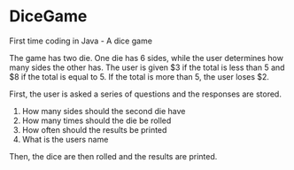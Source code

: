 # DiceGame

First time coding in Java - A dice game

The game has two die. One die has 6 sides, while the user determines how many sides the other has.
The user is given $3 if the total is less than 5 and $8 if the total is equal to 5. If the total is more than 5, the user loses \$2.

First, the user is asked a series of questions and the responses are stored.

1. How many sides should the second die have
2. How many times should the die be rolled
3. How often should the results be printed
4. What is the users name

Then, the dice are then rolled and the results are printed.
